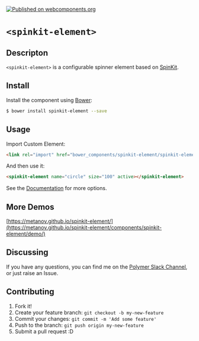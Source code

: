 [![Published on webcomponents.org](https://img.shields.io/badge/webcomponents.org-published-blue.svg?style=flat-square)](https://www.webcomponents.org/element/GeoloeG/numbro-element)

# `<spinkit-element>`

## Descripton

`<spinkit-element>` is a configurable spinner element based on [SpinKit](http://tobiasahlin.com/spinkit/).

## Install

Install the component using [Bower](http://bower.io/):

```sh
$ bower install spinkit-element --save
```

## Usage

Import Custom Element:

```html
<link rel="import" href="bower_components/spinkit-element/spinkit-element.html">
```

And then use it:

<!---
```
<custom-element-demo>
  <template>
    <link rel="import" href="spinkit-element.html">
	  <next-code-block></next-code-block>
  </template>
</custom-element-demo>
```
-->
```html
<spinkit-element name="circle" size="100" active></spinkit-element>
```

See the [Documentation](https://metanov.github.io/spinkit-element/) for more options.

## More Demos

[https://metanov.github.io/spinkit-element/](https://metanov.github.io/spinkit-element/components/spinkit-element/demo/)

## Discussing

If you have any questions, you can find me on the [Polymer Slack Channel](https://polymer.slack.com/), or just raise an Issue.

## Contributing

1. Fork it!
2. Create your feature branch: `git checkout -b my-new-feature`
3. Commit your changes: `git commit -m 'Add some feature'`
4. Push to the branch: `git push origin my-new-feature`
5. Submit a pull request :D
